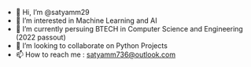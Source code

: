 - 👋 Hi, I’m @satyamm29
- 👀 I’m interested in Machine Learning and AI
- 🌱 I’m currently persuing BTECH in Computer Science and Engineering (2022 passout)
- 💞️ I’m looking to collaborate on Python Projects
- 📫 How to reach me : satyamm736@outlook.com

<!---
satyamm29/satyamm29 is a ✨ special ✨ repository because its `README.md` (this file) appears on your GitHub profile.
You can click the Preview link to take a look at your changes.
--->
